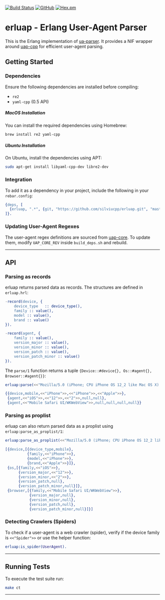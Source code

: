 [![Build Status](https://app.travis-ci.com/silviucpp/erluap.svg?branch=master)](https://travis-ci.com/github/silviucpp/erluap)
[![GitHub](https://img.shields.io/github/license/silviucpp/erluap)](https://github.com/silviucpp/erluap/blob/master/LICENSE)
[![Hex.pm](https://img.shields.io/hexpm/v/erluap)](https://hex.pm/packages/erluap)

# erluap - Erlang User-Agent Parser

This is the Erlang implementation of [ua-parser][1]. It provides a NIF wrapper around [uap-cpp][2] for efficient user-agent parsing.

## Getting Started

### Dependencies

Ensure the following dependencies are installed before compiling:

- `re2`
- `yaml-cpp` (0.5 API)

##### MacOS Installation

You can install the required dependencies using Homebrew:

```bash
brew install re2 yaml-cpp
```

##### Ubuntu Installation

On Ubuntu, install the dependencies using APT:

```bash
sudo apt-get install libyaml-cpp-dev libre2-dev
```

### Integration

To add it as a dependency in your project, include the following in your `rebar.config`:

```erlang
{deps, [
  {erluap, ".*", {git, "https://github.com/silviucpp/erluap.git", "master"}}
]}.
```

### Updating User-Agent Regexes

The user-agent regex definitions are sourced from [uap-core][3]. To update them, modify `UAP_CORE_REV` inside `build_deps.sh` and rebuild.

---

## API

### Parsing as records

erluap returns parsed data as records. The structures are defined in `erluap.hrl`:

```erlang
-record(device, {
    device_type   :: device_type(),
    family :: value(),
    model :: value(),
    brand :: value()
}).

-record(agent, {
    family :: value(),
    version_major :: value(),
    version_minor :: value(),
    version_patch :: value(),
    version_patch_minor :: value()
}).
```

The `parse/1` function returns a tuple `{Device::#device{}, Os::#agent{}, Browser::#agent{}}`:

```erlang
erluap:parse(<<"Mozilla/5.0 (iPhone; CPU iPhone OS 12_2 like Mac OS X) AppleWebKit/605.1.15 (KHTML, like Gecko) Mobile/15E148">>).

{{device,mobile,<<"iPhone">>,<<"iPhone">>,<<"Apple">>},
 {agent,<<"iOS">>,<<"12">>,<<"2">>,null,null},
 {agent,<<"Mobile Safari UI/WKWebView">>,null,null,null,null}}
```

### Parsing as proplist

erluap can also return parsed data as a proplist using `erluap:parse_as_proplist/1`:

```erlang
erluap:parse_as_proplist(<<"Mozilla/5.0 (iPhone; CPU iPhone OS 12_2 like Mac OS X) AppleWebKit/605.1.15 (KHTML, like Gecko) Mobile/15E148">>).

[{device,[{device_type,mobile},
          {family,<<"iPhone">>},
          {model,<<"iPhone">>},
          {brand,<<"Apple">>}]},
 {os,[{family,<<"iOS">>},
      {version_major,<<"12">>},
      {version_minor,<<"2">>},
      {version_patch,null},
      {version_patch_minor,null}]},
 {browser,[{family,<<"Mobile Safari UI/WKWebView">>},
           {version_major,null},
           {version_minor,null},
           {version_patch,null},
           {version_patch_minor,null}]}]
```

### Detecting Crawlers (Spiders)

To check if a user-agent is a web crawler (spider), verify if the device family is `<<"Spider">>` or use the helper function:

```erlang
erluap:is_spider(UserAgent).
```

---

## Running Tests

To execute the test suite run:

```bash
make ct
```

---

[1]: https://github.com/ua-parser
[2]: https://github.com/ua-parser/uap-cpp
[3]: https://github.com/ua-parser/uap-core
